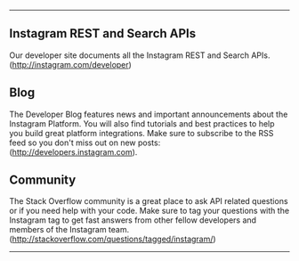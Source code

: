 *******************************************************************************

Instagram REST and Search APIs
------------------------------
Our developer site documents all the Instagram REST and Search APIs.
(http://instagram.com/developer)

Blog
----------------------------
The Developer Blog features news and important announcements about the Instagram Platform.
You will also find tutorials and best practices to help you build great platform integrations.
Make sure to subscribe to the RSS feed so you don't miss out on new posts:
(http://developers.instagram.com).

Community
----------------------
The Stack Overflow community is a great place to ask API related questions or if you need help with your code.
Make sure to tag your questions with the Instagram tag to get fast answers from other fellow developers and members of the Instagram team.
(http://stackoverflow.com/questions/tagged/instagram/)

********************************************************************************